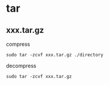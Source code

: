 # tar
## xxx.tar.gz 

compress

`sudo tar -zcvf xxx.tar.gz ./directory`

decompress 

`sudo tar -zcvf xxx.tar.gz `